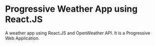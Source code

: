 # Progressive Weather App using React.JS

A weather app using React.JS and OpenWeather API. It is a Progressive Web Application.
